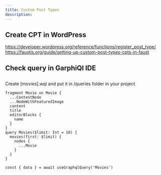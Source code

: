 ```yaml
---
title: Custom Post Types
description: 
---
```


## Create CPT in WordPress

https://developer.wordpress.org/reference/functions/register_post_type/
https://faustjs.org/guide/setting-up-custom-post-types-cpts-in-faust

## Check query in GarphiQl IDE

## 

Create [movies].wql and put it in /queries folder in your project

```
fragment Movie on Movie {
  ...ContentNode
  ...NodeWithFeaturedImage
  content
  title
  editorBlocks {
    name
  }
}
query Movies($limit: Int = 10) {
  movies(first: $limit) {
    nodes {
      ...Movie
    }
  }
}
```


```
const { data } = await useGraphqlQuery('Movies')
```

